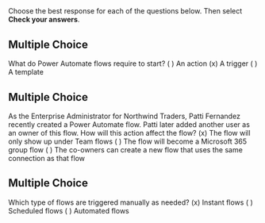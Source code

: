 ## 

Choose the best response for each of the questions below. Then select **Check your answers**.

## Multiple Choice
What do Power Automate flows require to start?
( ) An action
(x) A trigger
( ) A template

## Multiple Choice
As the Enterprise Administrator for Northwind Traders, Patti Fernandez recently created a Power Automate flow. Patti later added another user as an owner of this flow. How will this action affect the flow?
(x) The flow will only show up under Team flows
( ) The flow will become a Microsoft 365 group flow
( ) The co-owners can create a new flow that uses the same connection as that flow

## Multiple Choice
Which type of flows are triggered manually as needed?
(x) Instant flows
( ) Scheduled flows
( ) Automated flows

